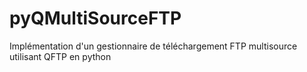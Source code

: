 pyQMultiSourceFTP
=================

Implémentation d'un gestionnaire de téléchargement FTP multisource utilisant QFTP en python